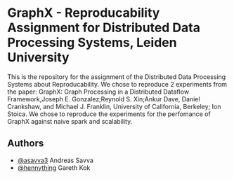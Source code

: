 # GraphX - Reproducability Assignment for Distributed Data Processing Systems, Leiden University

This is the repository for the assignment of the Distributed Data Processing Systems about Reproducability.
We chose to reproduce 2 experiments from the paper: GraphX: Graph Processing in a
Distributed Dataflow Framework,Joseph E. Gonzalez;Reynold S. Xin;Ankur Dave, Daniel Crankshaw, and Michael J. Franklin, University of California, Berkeley;
Ion Stoica.
We chose to reproduce the experiments for the perfomance of GraphX against naive spark
and scalability.

## Authors

- [@asavva3](https://github.com/asavva3)
  Andreas Savva
- [@hennything](https://github.com/hennything)
  Gareth Kok
